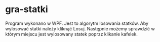 # gra-statki
Program wykonano w WPF.
Jest to algorytm losowania statków. Aby wylosować statki należy kliknąć Losuj. Następnie możemy sprawdzić w którym miejscu jest wylosowany statek poprzz klikanie kafelek.
